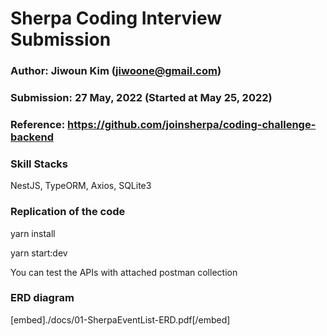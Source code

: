 # Sherpa Coding Interview Submission

### Author: Jiwoun Kim (jiwoone@gmail.com)
### Submission: 27 May, 2022 (Started at May 25, 2022)

### Reference: https://github.com/joinsherpa/coding-challenge-backend

### Skill Stacks
  NestJS, TypeORM, Axios, SQLite3


### Replication of the code
  yarn install

  yarn start:dev

  You can test the APIs with attached postman collection
  

### ERD diagram
[embed]./docs/01-SherpaEventList-ERD.pdf[/embed]
